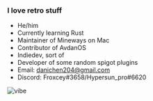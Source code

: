 ### I love retro stuff

- He/him
- Currently learning Rust
- Maintainer of Mineways on Mac
- Contributor of AvdanOS
- Indiedev, sort of
- Developer of some random spigot plugins
- Email: danichen204@gmail.com
- Discord: Froxcey#3658/Hypersun_pro#6620

![vibe](https://user-images.githubusercontent.com/51555391/176177206-ec3f9dce-8780-4fe8-b6ac-5eeeac2038d4.gif)
